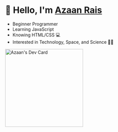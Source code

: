 # 👋 Hello, I'm <a href="https://github.com/AzaanRais">Azaan Rais</a>

- Beginner Programmer
- Learning JavaScript  
- Knowing HTML/CSS 💻
- Interested in Technology, Space, and Science 🚀🌠

<a href="https://app.daily.dev/azaan"><img src="https://api.daily.dev/devcards/c72fc07a69d34e5e9dd956fe7c0ca05b.png?r=446" width="250" alt="Azaan's Dev Card"/></a>
